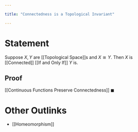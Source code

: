```yaml
---

title: "Connectedness is a Topological Invariant"

---
```

# Statement
Suppose $X, Y$ are [[Topological Space]]s and $X \cong Y$. Then $X$ is [[Connected]] [[If and Only If]] $Y$ is.

## Proof
[[Continuous Functions Preserve Connectedness]] $\blacksquare$

# Other Outlinks
- [[Homeomorphism]]